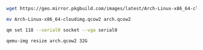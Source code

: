 ```bash
wget https://geo.mirror.pkgbuild.com/images/latest/Arch-Linux-x86_64-cloudimg.qcow2
```

```bash
mv Arch-Linux-x86_64-cloudimg.qcow2 arch.qcow2
```

```bash
qm set 118 --serial0 socket --vga serial0
```

```bash
qemu-img resize arch.qcow2 32G
```
